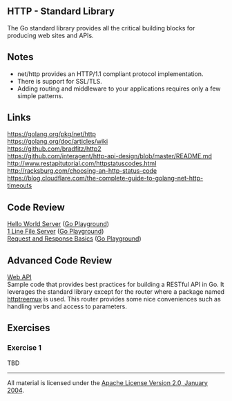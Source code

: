 ## HTTP - Standard Library

The Go standard library provides all the critical building blocks for producing web sites and APIs.

## Notes

* net/http provides an HTTP/1.1 compliant protocol implementation.
* There is support for SSL/TLS.
* Adding routing and middleware to your applications requires only a few simple patterns.

## Links

https://golang.org/pkg/net/http  
https://golang.org/doc/articles/wiki  
https://github.com/bradfitz/http2  
https://github.com/interagent/http-api-design/blob/master/README.md  
http://www.restapitutorial.com/httpstatuscodes.html  
http://racksburg.com/choosing-an-http-status-code  
https://blog.cloudflare.com/the-complete-guide-to-golang-net-http-timeouts

## Code Review

[Hello World Server](example1/main.go) ([Go Playground](http://play.golang.org/p/S0yUXdOa-i))  
[1 Line File Server](example2/main.go) ([Go Playground](http://play.golang.org/p/AT6Zq-Sv7h))  
[Request and Response Basics](example3/main.go) ([Go Playground](http://play.golang.org/p/QFzRJmryzq))

## Advanced Code Review

[Web API](api)  
Sample code that provides best practices for building a RESTful API in Go. It leverages the standard library except for the router where a package named [httptreemux](https://github.com/dimfeld/httptreemux) is used. This router provides some nice conveniences such as handling verbs and access to parameters.

## Exercises

### Exercise 1

TBD
___
All material is licensed under the [Apache License Version 2.0, January 2004](http://www.apache.org/licenses/LICENSE-2.0).
